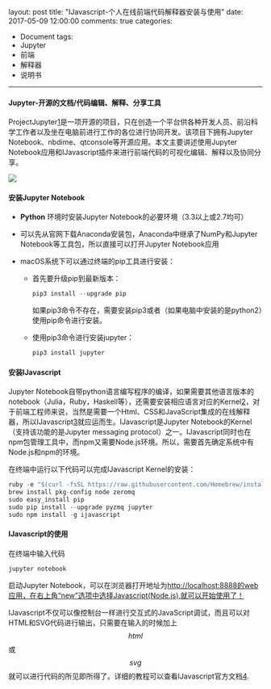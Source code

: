 layout: post
title: "IJavascript-个人在线前端代码解释器安装与使用"
date: 2017-05-09 12:00:00
comments: true
categories:
- Document
tags:
- Jupyter
- 前端
- 解释器
- 说明书
---

#### Jupyter-开源的文档/代码编辑、解释、分享工具

ProjectJupyter[1](https://github.com/jupyter)是一项开源的项目，只在创造一个平台供各种开发人员、前沿科学工作者以及坐在电脑前进行工作的各位进行协同开发。该项目下拥有Jupyter Notebook、nbdime、qtconsole等开源应用。本文主要讲述使用Jupyter Notebook应用和IJavascript插件来进行前端代码的可视化编辑、解释以及协同分享。

![](https://img.alicdn.com/imgextra/i4/O1CN01KMRQCb1j1YNXyLSAg_!!6000000004488-49-tps-824-340.webp)

<!-- more -->

#### 安装Jupyter Notebook

*   **Python** 环境时安装Jupyter Notebook的必要环境（3.3以上或2.7均可）
*   可以先从官网下载Anaconda安装包，Anaconda中继承了NumPy和Jupyter Notebook等工具包，所以直接可以打开Jupyter Notebook应用
*   macOS系统下可以通过终端的pip工具进行安装：

    *   首先要升级pip到最新版本：

        ```javascript
        pip3 install --upgrade pip
        ```

        如果pip3命令不存在，需要安装pip3或者（如果电脑中安装的是python2）使用pip命令进行安装。

    *   使用pip3命令进行安装jupyter：

        ```javascript  	
        pip3 install jupyter
        ```

#### 安装IJavascript

Jupyter Notebook自带python语言编写程序的编译，如果需要其他语言版本的notebook（Julia，Ruby，Haskell等），还需要安装相应语言对应的Kernel[2](https://github.com/jupyter/jupyter/wiki/Jupyter-kernels)，对于前端工程师来说，当然是需要一个Html、CSS和JavaScript集成的在线解释器，所以IJavascript[3](https://github.com/n-riesco/ijavascript)就应运而生。IJavascript是Jupyter Notebook的Kernel（支持该功能的是Jupyter messaging protocol）之一。IJavascript同时也在npm包管理工具中，而npm又需要Node.js环境。所以，需要首先确定系统中有Node.js和npm的环境。

在终端中运行以下代码可以完成IJavascript Kernel的安装：

```javascript
ruby -e "$(curl -fsSL https://raw.githubusercontent.com/Homebrew/install/master/install)"
brew install pkg-config node zeromq
sudo easy_install pip
sudo pip install --upgrade pyzmq jupyter
sudo npm install -g ijavascript
```

#### IJavascript的使用

在终端中输入代码

```javascript
jupyter notebook
```

启动Jupyter Notebook，可以在浏览器打开地址为[http://localhost:8888的web应用，在右上角“new”选项中选择Javascript(Node.js),就可以开始使用了！](http://localhost:8888的web应用，在右上角“new”选项中选择Javascript(Node.js),就可以开始使用了！)

IJavascript不仅可以像控制台一样进行交互式的JavaScript调试，而且可以对HTML和SVG代码进行输出，只需要在输入的时候加上$$html$$或$$svg$$就可以进行代码的所见即所得了。详细的教程可以查看IJavascript官方文档[4](http://n-riesco.github.io/ijavascript/index.html).